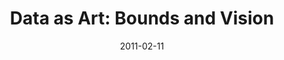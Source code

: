 ---
date: 2011-02-11
title: "Data as Art: Bounds and Vision"
source: "Science | AAAS"
sourceUrl: https://science.sciencemag.org/content/331/6018/676.1
pdfLink: 20110211-bounds-vision.pdf
---